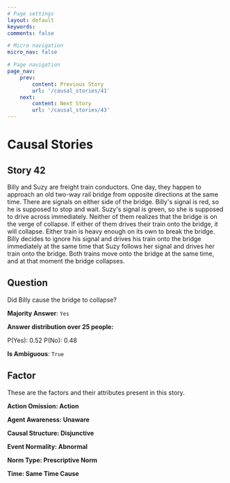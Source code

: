 ```yaml
---
# Page settings
layout: default
keywords:
comments: false

# Micro navigation
micro_nav: false

# Page navigation
page_nav:
    prev:
        content: Previous Story
        url: '/causal_stories/41'
    next:
        content: Next Story
        url: '/causal_stories/43'
---
```

# Causal Stories

## Story 42

<div class='text-hightlight'>
Billy and Suzy are freight train conductors. One day, they happen to approach an old two-way rail bridge from opposite directions at the same time. There are signals on either side of the bridge. Billy's signal is red, so he is supposed to stop and wait. Suzy's signal is green, so she is supposed to drive across immediately. Neither of them realizes that the bridge is on the verge of collapse. If either of them drives their train onto the bridge, it will collapse. Either train is heavy enough on its own to break the bridge. Billy decides to ignore his signal and drives his train onto the bridge immediately at the same time that Suzy follows her signal and drives her train onto the bridge. Both trains move onto the bridge at the same time, and at that moment the bridge collapses.
</div>

## Question

<p>
<div class='text-hightlight'>Did Billy cause the bridge to collapse?</div>
</p>

**Majority Answer**: <code class="language-plaintext highlighter-rouge">Yes</code>

**Answer distribution over 25 people:**

<div class="container">
<div class="row">
<div class="col-md-7">
    <div class="slider-container">
        <div class="slider">
            <div class="slider-value" id="sliderValue"></div>
        </div>
        <div class="slider-labels">
            <span id="yesLabel">P(Yes): 0.52</span>
            <span id="noLabel">P(No): 0.48</span>
        </div>
    </div>
</div>
</div>
</div>

**Is Ambiguous**:  <code class="language-plaintext highlighter-rouge">True</code> <!-- False -->

## Factor

These are the factors and their attributes present in this story.


<div class="callout callout--info">
    <p><strong>Action Omission: Action</strong></p>
</div>

<div class="callout callout--info">
    <p><strong>Agent Awareness: Unaware</strong></p>
</div>

<div class="callout callout--info">
    <p><strong>Causal Structure: Disjunctive</strong></p>
</div>

<div class="callout callout--info">
    <p><strong>Event Normality: Abnormal</strong></p>
</div>

<div class="callout callout--info">
    <p><strong>Norm Type: Prescriptive Norm</strong></p>
</div>

<div class="callout callout--info">
    <p><strong>Time: Same Time Cause</strong></p>
</div>
